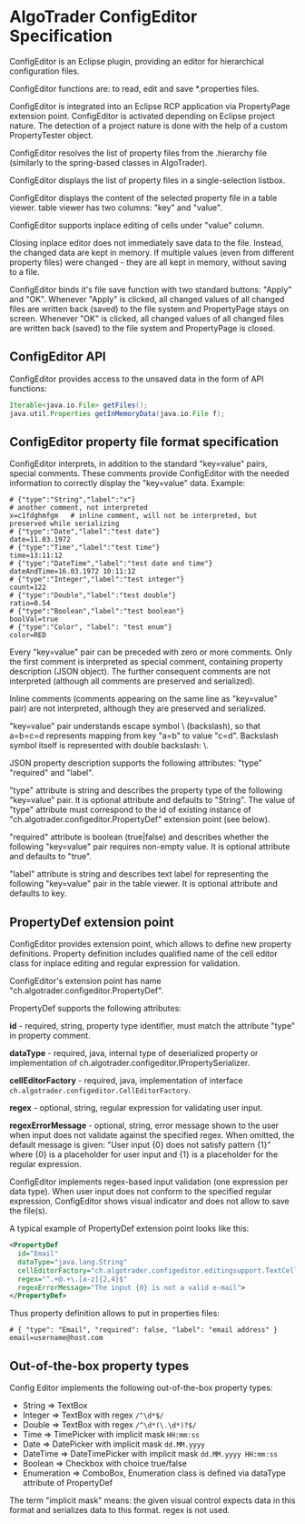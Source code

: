 # AlgoTrader ConfigEditor Specification

ConfigEditor is an Eclipse plugin, providing an editor for hierarchical configuration files.

ConfigEditor functions are: to read, edit and save \*.properties files.

ConfigEditor is integrated into an Eclipse RCP application via PropertyPage extension point. ConfigEditor is activated depending on Eclipse project nature. The detection of a project nature is done with the help of a custom PropertyTester object.

ConfigEditor resolves the list of property files from the .hierarchy file (similarly to the spring-based classes in AlgoTrader).

ConfigEditor displays the list of property files in a single-selection listbox.

ConfigEditor displays the content of the selected property file in a table viewer. table viewer has two columns: "key" and "value".

ConfigEditor supports inplace editing of cells under "value" column.

Closing inplace editor does not immediately save data to the file. Instead, the changed data are kept in memory. If multiple values (even from different property files) were changed - they are all kept in memory, without saving to a file.

ConfigEditor binds it's file save function with two standard buttons: "Apply" and "OK".
Whenever "Apply" is clicked, all changed values of all changed files are written back (saved) to the file system and PropertyPage stays on screen.
Whenever "OK" is clicked, all changed values of all changed files are written back (saved) to the file system and PropertyPage is closed.

## ConfigEditor API

ConfigEditor provides access to the unsaved data in the form of API functions:

```groovy
Iterable<java.io.File> getFiles();
java.util.Properties getInMemoryData(java.io.File f);
```

## ConfigEditor property file format specification

ConfigEditor interprets, in addition to the standard "key=value" pairs, special comments. These comments provide ConfigEditor with the needed information to correctly display the "key=value" data. Example:

```properties
# {"type":"String","label":"x"}
# another comment, not interpreted
x=c1fdghmfgm   # inline comment, will not be interpreted, but preserved while serializing
# {"type":"Date","label":"test date"}
date=11.03.1972
# {"type":"Time","label":"test time"}
time=13:11:12
# {"type":"DateTime","label":"test date and time"}
dateAndTime=16.03.1972 10:11:12
# {"type":"Integer","label":"test integer"}
count=122
# {"type":"Double","label":"test double"}
ratio=0.54
# {"type":"Boolean","label":"test boolean"}
boolVal=true
# {"type":"Color", "label": "test enum"}
color=RED
```

Every "key=value" pair can be preceded with zero or more comments. Only the first comment is interpreted as special comment, containing property description (JSON object). The further consequent comments are not interpreted (although all comments are preserved and serialized).

Inline comments (comments appearing on the same line as "key=value" pair) are not interpreted, although they are preserved and serialized.

"key=value" pair understands escape symbol \ (backslash), so that a\=b=c\=d represents mapping from key "a=b" to value "c=d". Backslash symbol itself is represented with double backslash: \\.

JSON property description supports the following attributes: "type" "required" and "label".

"type" attribute is string and describes the property type of the following "key=value" pair. It is optional attribute and defaults to "String". The value of "type" attribute must correspond to the id of existing instance of "ch.algotrader.configeditor.PropertyDef" extension point (see below).

"required" attribute is boolean (true|false) and describes whether the following "key=value" pair requires non-empty value. It is optional attribute and defaults to "true".

"label" attribute is string and describes text label for representing the following "key=value" pair in the table viewer. It is optional attribute and defaults to key.

## PropertyDef extension point

ConfigEditor provides extension point, which allows to define new property definitions. Property definition includes qualified name of the cell editor class for inplace editing and regular expression for validation.

ConfigEditor's extension point has name "ch.algotrader.configeditor.PropertyDef".

PropertyDef supports the following attributes:

**id** - required, string, property type identifier, must match the attribute "type" in property comment.

**dataType** - required, java, internal type of deserialized property or implementation of ch.algotrader.configeditor.IPropertySerializer.

**cellEditorFactory** - required, java, implementation of interface `ch.algotrader.configeditor.CellEditorFactory`.

**regex** - optional, string, regular expression for validating user input.

**regexErrorMessage** - optional, string, error message shown to the user when input does not validate against the specified regex. When omitted, the default message is given: "User input {0} does not satisfy pattern {1}" where {0} is a placeholder for user input and {1} is a placeholder for the regular expression.

ConfigEditor implements regex-based input validation (one expression per data type). When user input does not conform to the specified regular expression, ConfigEditor shows visual indicator and does not allow to save the file(s).

A typical example of PropertyDef extension point looks like this:

```xml
<PropertyDef
  id="Email"
  dataType="java.lang.String"
  cellEditorFactory="ch.algotrader.configeditor.editingsupport.TextCellEditorFactory"
  regex="^.+@.+\.[a-z]{2,4}$"
  regexErrorMessage="The input {0} is not a valid e-mail">
</PropertyDef>
```

Thus property definition allows to put in properties files:

```
# { "type": "Email", "required": false, "label": "email address" }
email=username@host.com
```

## Out-of-the-box property types

Config Editor implements the following out-of-the-box property types:

- String => TextBox
- Integer => TextBox with regex `/^\d*$/`
- Double => TextBox with regex `/^\d*(\.\d*)?$/`
- Time => TimePicker with implicit mask `HH:mm:ss`
- Date => DatePicker with implicit mask `dd.MM.yyyy`
- DateTime => DateTimePicker with implicit mask `dd.MM.yyyy HH:mm:ss`
- Boolean => Checkbox with choice true/false
- Enumeration => ComboBox, Enumeration class is defined via dataType attribute of PropertyDef

The term "implicit mask" means: the given visual control expects data in this format and serializes data to this format. regex is not used.

